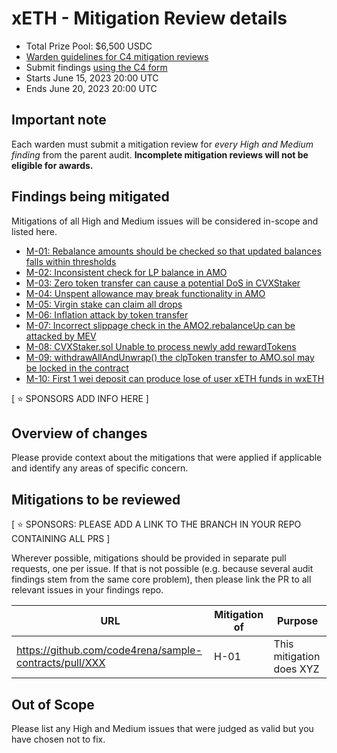 # xETH - Mitigation Review details
- Total Prize Pool: $6,500 USDC 
- [Warden guidelines for C4 mitigation reviews](https://code4rena.notion.site/Guidelines-for-C4-mitigation-reviews-ed10fc5cfbf640bd8dcec66f38b343c4)
- Submit findings [using the C4 form](https://code4rena.com/contests/2023-06-xeth-mitigation-review/submit)
- Starts June 15, 2023 20:00 UTC 
- Ends June 20, 2023 20:00 UTC 

## Important note 

Each warden must submit a mitigation review for *every High and Medium finding* from the parent audit. **Incomplete mitigation reviews will not be eligible for awards.**

## Findings being mitigated

Mitigations of all High and Medium issues will be considered in-scope and listed here.

- [M-01: Rebalance amounts should be checked so that updated balances falls within thresholds](https://github.com/code-423n4/2023-05-xeth-findings/issues/35)
- [M-02: Inconsistent check for LP balance in AMO](https://github.com/code-423n4/2023-05-xeth-findings/issues/33)
- [M-03: Zero token transfer can cause a potential DoS in CVXStaker](https://github.com/code-423n4/2023-05-xeth-findings/issues/30)
- [M-04: Unspent allowance may break functionality in AMO](https://github.com/code-423n4/2023-05-xeth-findings/issues/29)
- [M-05: Virgin stake can claim all drops](https://github.com/code-423n4/2023-05-xeth-findings/issues/23)
- [M-06: Inflation attack by token transfer](https://github.com/code-423n4/2023-05-xeth-findings/issues/21)
- [M-07: Incorrect slippage check in the AMO2.rebalanceUp can be attacked by MEV](https://github.com/code-423n4/2023-05-xeth-findings/issues/14)
- [M-08: CVXStaker.sol Unable to process newly add rewardTokens](https://github.com/code-423n4/2023-05-xeth-findings/issues/8)
- [M-09: withdrawAllAndUnwrap() the clpToken transfer to AMO.sol may be locked in the contract](https://github.com/code-423n4/2023-05-xeth-findings/issues/6)
- [M-10: First 1 wei deposit can produce lose of user xETH funds in wxETH](https://github.com/code-423n4/2023-05-xeth-findings/issues/3)

[ ⭐️ SPONSORS ADD INFO HERE ]

## Overview of changes

Please provide context about the mitigations that were applied if applicable and identify any areas of specific concern.

## Mitigations to be reviewed

[ ⭐️ SPONSORS: PLEASE ADD A LINK TO THE BRANCH IN YOUR REPO CONTAINING ALL PRS ]

Wherever possible, mitigations should be provided in separate pull requests, one per issue. If that is not possible (e.g. because several audit findings stem from the same core problem), then please link the PR to all relevant issues in your findings repo. 

| URL | Mitigation of | Purpose | 
| ----------- | ------------- | ----------- |
| https://github.com/code4rena/sample-contracts/pull/XXX | H-01 | This mitigation does XYZ | 

## Out of Scope

Please list any High and Medium issues that were judged as valid but you have chosen not to fix.
